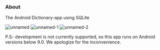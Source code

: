 ### About

The Android Dictionary-app using SQLite

![unnamed](https://user-images.githubusercontent.com/56756554/92083302-834b0880-edce-11ea-9379-32aaa1038677.jpg)
![unnamed-_1_](https://user-images.githubusercontent.com/56756554/92083305-834b0880-edce-11ea-8fbb-21b92b341cdf.jpg)
![unnamed-_2_](https://user-images.githubusercontent.com/56756554/92083313-8645f900-edce-11ea-861e-67c10a6d6837.jpg)


P.S- development is not currently supported, so this app runs on Android versions below 9.0. We apologize for the inconvenience.
